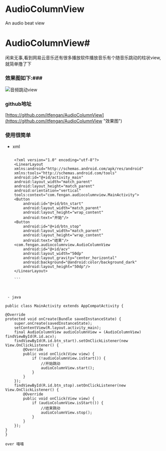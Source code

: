 # AudioColumnView
An audio beat view
 
# AudioColumnView#
闲来无事,看到网易云音乐还有很多播放软件播放音乐有个随音乐跳动的柱状view,就简单撸了下

### 效果图如下:###
![音频跳动view](http://img.blog.csdn.net/20171025154215079?watermark/2/text/aHR0cDovL2Jsb2cuY3Nkbi5uZXQvZmVuZ2FuaXQ=/font/5a6L5L2T/fontsize/400/fill/I0JBQkFCMA==/dissolve/70/gravity/SouthEast)

###  github地址 ###
[https://github.com/itfengan/AudioColumnView](https://github.com/itfengan/AudioColumnView "效果图")
### 使用很简单 ###
 - xml


```

    <?xml version="1.0" encoding="utf-8"?>
	<LinearLayout
    xmlns:android="http://schemas.android.com/apk/res/android"
    xmlns:tools="http://schemas.android.com/tools"
    android:id="@+id/activity_main"
    android:layout_width="match_parent"
    android:layout_height="match_parent"
    android:orientation="vertical"
    tools:context="com.fengan.audiocolumnview.MainActivity">
    <Button
        android:id="@+id/btn_start"
        android:layout_width="match_parent"
        android:layout_height="wrap_content"
        android:text="开始"/>
    <Button
        android:id="@+id/btn_stop"
        android:layout_width="match_parent"
        android:layout_height="wrap_content"
        android:text="结束"/>
    <com.fengan.audiocolumnview.AudioColumnView
        android:id="@+id/acv"
        android:layout_width="50dp"
        android:layout_gravity="center_horizontal"
        android:background="@android:color/background_dark"
        android:layout_height="50dp"/>
	</LinearLayout>

    ```



 - java

```


	public class MainActivity extends AppCompatActivity {

    @Override
    protected void onCreate(Bundle savedInstanceState) {
        super.onCreate(savedInstanceState);
        setContentView(R.layout.activity_main);
        final AudioColumnView audioColumnView = (AudioColumnView) findViewById(R.id.acv);
        findViewById(R.id.btn_start).setOnClickListener(new View.OnClickListener() {
            @Override
            public void onClick(View view) {
                if (!audioColumnView.isStart()) {
                    //开始跳动
                    audioColumnView.start();
                }
            }
        });
        findViewById(R.id.btn_stop).setOnClickListener(new View.OnClickListener() {
            @Override
            public void onClick(View view) {
                if (audioColumnView.isStart()) {
                    //结束跳动
                    audioColumnView.stop();
                }
            }
        });
    }
	}

```
over 嘻嘻
